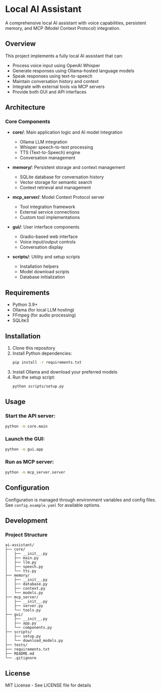 # Local AI Assistant

A comprehensive local AI assistant with voice capabilities, persistent memory, and MCP (Model Context Protocol) integration.

## Overview

This project implements a fully local AI assistant that can:
- Process voice input using OpenAI Whisper
- Generate responses using Ollama-hosted language models
- Speak responses using text-to-speech
- Maintain conversation history and context
- Integrate with external tools via MCP servers
- Provide both GUI and API interfaces

## Architecture

### Core Components

- **core/**: Main application logic and AI model integration
  - Ollama LLM integration
  - Whisper speech-to-text processing
  - TTS (Text-to-Speech) engine
  - Conversation management

- **memory/**: Persistent storage and context management
  - SQLite database for conversation history
  - Vector storage for semantic search
  - Context retrieval and management

- **mcp_server/**: Model Context Protocol server
  - Tool integration framework
  - External service connections
  - Custom tool implementations

- **gui/**: User interface components
  - Gradio-based web interface
  - Voice input/output controls
  - Conversation display

- **scripts/**: Utility and setup scripts
  - Installation helpers
  - Model download scripts
  - Database initialization

## Requirements

- Python 3.9+
- Ollama (for local LLM hosting)
- FFmpeg (for audio processing)
- SQLite3

## Installation

1. Clone this repository
2. Install Python dependencies:
   ```bash
   pip install -r requirements.txt
   ```
3. Install Ollama and download your preferred models
4. Run the setup script:
   ```bash
   python scripts/setup.py
   ```

## Usage

### Start the API server:
```bash
python -m core.main
```

### Launch the GUI:
```bash
python -m gui.app
```

### Run as MCP server:
```bash
python -m mcp_server.server
```

## Configuration

Configuration is managed through environment variables and config files. See `config.example.yaml` for available options.

## Development

### Project Structure
```
ai-assistant/
├── core/
│   ├── __init__.py
│   ├── main.py
│   ├── llm.py
│   ├── speech.py
│   └── tts.py
├── memory/
│   ├── __init__.py
│   ├── database.py
│   ├── context.py
│   └── models.py
├── mcp_server/
│   ├── __init__.py
│   ├── server.py
│   └── tools.py
├── gui/
│   ├── __init__.py
│   ├── app.py
│   └── components.py
├── scripts/
│   ├── setup.py
│   └── download_models.py
├── tests/
├── requirements.txt
├── README.md
└── .gitignore
```

## License

MIT License - See LICENSE file for details